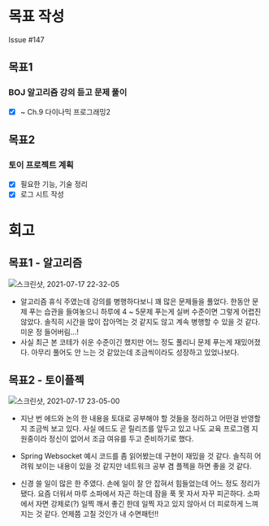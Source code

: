 # 목표 작성
Issue #147

## 목표1
### BOJ 알고리즘 강의 듣고 문제 풀이
- [x] ~ Ch.9 다이나믹 프로그래밍2

## 목표2
### 토이 프로젝트 계획
- [x] 필요한 기능, 기술 정리
- [x] 로그 시트 작성

# 회고
## 목표1 - 알고리즘
![스크린샷, 2021-07-17 22-32-05](https://user-images.githubusercontent.com/58318786/126038721-417a7747-6894-4328-9f4d-f7505062c363.png)
* 알고리즘 휴식 주였는데 강의를 병행하다보니 꽤 많은 문제들을 풀었다. 한동안 문제 푸는 습관을 들여놓으니 하루에 4 ~ 5문제 푸는게 실버 수준이면 그렇게 어렵진 않았다. 솔직히 시간을 많이 잡아먹는 것 같지도 않고 계속 병행할 수 있을 것 같다. 미운 정 들어버림...!
* 사실 최근 본 코테가 쉬운 수준이긴 했지만 어느 정도 풀리니 문제 푸는게 재밌어졌다. 아무리 풀어도 안 느는 것 같았는데 조금씩이라도 성장하고 있었나보다.

## 목표2 - 토이플젝
![스크린샷, 2021-07-17 23-05-00](https://user-images.githubusercontent.com/58318786/126039527-cbbad571-7a53-444d-81a6-0d689d7c2c80.png)
* 지난 번 에드와 논의 한 내용을 토대로 공부해야 할 것들을 정리하고 어떤걸 반영할지 조금씩 보고 있다. 사실 에드도 곧 릴리즈를 앞두고 있고 나도 교육 프로그램 지원중이라 정신이 없어서 조금 여유를 두고 준비하기로 했다.
* Spring Websocket 예시 코드를 좀 읽어봤는데 구현이 재밌을 것 같다. 솔직히 어려워 보이는 내용이 있을 것 같지만 네트워크 공부 겸 플젝을 하면 좋을 것 같다.

* 신경 쓸 일이 많은 한 주였다. 손에 일이 잘 안 잡혀서 힘들었는데 어느 정도 정리가 됐다. 요즘 더워서 마루 소파에서 자곤 하는데 잠을 푹 못 자서 자꾸 피곤하다. 소파에서 자면 강제로(?) 일찍 깨서 좋긴 한데 일찍 자고 있지 않아서 더 피로하게 느껴지는 것 같다. 언제쯤 고칠 것인가 내 수면패턴!!